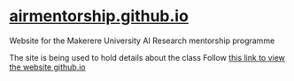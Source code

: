 # [airmentorship.github.io](https://airmentorship.github.io)
Website for the Makerere University AI Research mentorship programme

The site is being used to  hold details about the class
Follow [this link to view the website github.io](https://airmentorship.github.io)